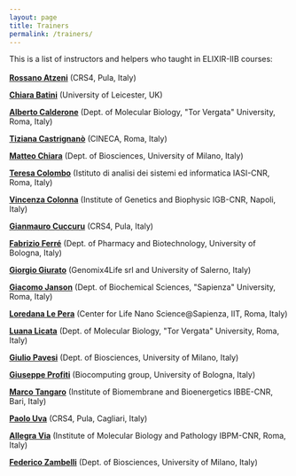 ```yaml
---
layout: page
title: Trainers
permalink: /trainers/
---
```


 This is a list of instructors and helpers who taught in ELIXIR-IIB courses:
 <br>
 <br>
[**Rossano Atzeni**](http://www.crs4.it/peopledetails/357/rossano-atzeni/) (CRS4, Pula, Italy)<br>

[**Chiara Batini**](../instructors/chiara_batini.html) (University of Leicester, UK)<br>

[**Alberto Calderone**](../instructors/alberto_calderone.html) (Dept. of Molecular Biology, "Tor Vergata" University,  Roma, Italy)<br>

[**Tiziana Castrignanò**](../instructors/tiziana_castrignano.html) (CINECA, Roma, Italy)<br>

[**Matteo Chiara**](http://159.149.160.56/beacon/) (Dept. of Biosciences, University of Milano, Italy)<br>

[**Teresa Colombo**](../instructors/teresa_colombo.html) (Istituto di analisi dei sistemi ed informatica IASI-CNR, Roma, Italy)<br>

[**Vincenza Colonna**](../instructors/vincenza_colonna.html) (Institute of Genetics and Biophysic IGB-CNR, Napoli, Italy)<br>

[**Gianmauro Cuccuru**](http://www.crs4.it/peopledetails/195/gianmauro-cuccuru/) (CRS4, Pula, Italy)<br>

[**Fabrizio Ferré**](https://www.unibo.it/sitoweb/fabrizio.ferre) (Dept. of Pharmacy and Biotechnology, University of Bologna, Italy)<br>

[**Giorgio Giurato**](http://www.labmedmolge.unisa.it/italiano/teamit/giorgiogiurato) (Genomix4Life srl and University of Salerno, Italy)<br>

[**Giacomo Janson**](../instructors/giacomo_janson.html) (Dept. of Biochemical Sciences, "Sapienza" University, Roma, Italy)<br>

[**Loredana Le Pera**](../instructors/loredana_le_pera.html) (Center for Life Nano Science@Sapienza, IIT, Roma, Italy)<br>

[**Luana Licata**](../instructors/luana_licata.html) (Dept. of Molecular Biology, "Tor Vergata" University, Roma, Italy)<br>

[**Giulio Pavesi**](http://159.149.160.56/beacon/) (Dept. of Biosciences, University of Milano, Italy)<br>

[**Giuseppe Profiti**](../instructors/giuseppe_profiti.html) (Biocomputing group, University of Bologna, Italy)

[**Marco Tangaro**](../instructors/marco_tangaro.html) (Institute of Biomembrane and Bioenergetics IBBE-CNR, Bari, Italy)<br>

[**Paolo Uva**](http://www.crs4.it/peopledetails/183/paolo-uva/) (CRS4, Pula, Cagliari, Italy)<br>

[**Allegra Via**](../instructors/allegra_via.html) (Institute of Molecular Biology and Pathology IBPM-CNR, Roma, Italy)<br>

[**Federico Zambelli**](http://159.149.160.56/beacon/) (Dept. of Biosciences, University of Milano, Italy)<br>